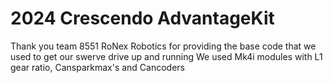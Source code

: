 # 2024 Crescendo AdvantageKit
 Thank you team 8551 RoNex Robotics for providing the base code that we used to get our swerve drive up and running
 We used Mk4i modules with L1 gear ratio, Cansparkmax's and Cancoders
